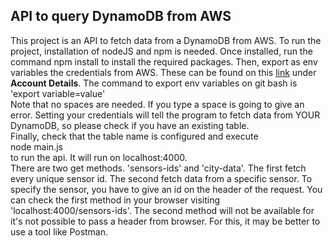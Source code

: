 ## API to query DynamoDB from AWS

This project is an API to fetch data from a DynamoDB from AWS. To run the project, installation of nodeJS and npm is needed. Once installed, run the command
npm install
to install the required packages.
Then, export as env variables the credentials from AWS. These can be found on this [link](https://labs.vocareum.com/main/main.php?m=editor&nav=1&asnid=260536&stepid=260537) under **Account Details**. The command to export env variables on git bash is  
'export variable=value'  
Note that no spaces are needed. If you type a space is going to give an error. Setting your credentials will tell the program to fetch data from YOUR DynamoDB, so please check if you have an existing table.  
Finally, check that the table name is configured and execute  
node main.js  
to run the api. It will run on localhost:4000.  
There are two get methods. 'sensors-ids' and 'city-data'. The first fetch every unique sensor id. The second fetch data from a specific sensor. To specify the sensor, you have to give an id on the header of the request. You can check the first method in your browser visiting 'localhost:4000/sensors-ids'. The second method will not be available for it's not possible to pass a header from browser. For this, it may be better to use a tool like Postman.

